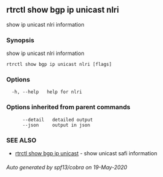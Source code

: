 ## rtrctl show bgp ip unicast nlri

show ip unicast nlri information

### Synopsis


show ip unicast nlri information

```
rtrctl show bgp ip unicast nlri [flags]
```

### Options

```
  -h, --help   help for nlri
```

### Options inherited from parent commands

```
      --detail   detailed output
      --json     output in json
```

### SEE ALSO
* [rtrctl show bgp ip unicast](rtrctl_show_bgp_ip_unicast.md)	 - show unicast safi information

###### Auto generated by spf13/cobra on 19-May-2020
